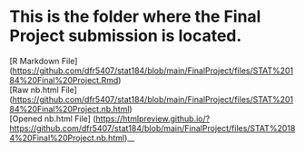 # This is the folder where the Final Project submission is located.

[R Markdown File] (https://github.com/dfr5407/stat184/blob/main/FinalProject/files/STAT%20184%20Final%20Project.Rmd) <br>
[Raw nb.html File] (https://github.com/dfr5407/stat184/blob/main/FinalProject/files/STAT%20184%20Final%20Project.nb.html) <br>
[Opened nb.html File] (https://htmlpreview.github.io/?https://github.com/dfr5407/stat184/blob/main/FinalProject/files/STAT%20184%20Final%20Project.nb.html)__

